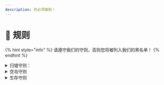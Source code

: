 ```yaml
---
description: 你必须做到！
---
```


# 📏 规则



{% hint style="info" %}
请遵守我们的守则，否则您将被列入我们的黑名单！
{% endhint %}

<details>

<summary> 归墟守则：</summary>

1、常识和礼貌；

2、尊重他人，尊重自己；

3、三思而后行；

4、遇到问题请先自行尝试解决。

</details>

<details>

<summary>空岛守则</summary>

基于[归墟守则](gui-ze.md#gui-xu-shou-ze)

</details>

<details>

<summary>生存守则</summary>

**强制性：**

1，禁止玩家使用：杀戮光环，飞行，自动挖矿等破坏平衡的功能（视作外挂）&#x20;

2，禁止破坏他人建筑与机器，恶意毁坏地形&#x20;

3，禁止偷窃，抢走他人死亡掉落物&#x20;

4，禁止建造无意义的红石，造成卡服&#x20;

5，禁止游戏内无理由刷屏，喷人，恶意攻击&#x20;

6，禁止恶意攻击，pvp需双方同意才可进行&#x20;

7，禁止恶意刷取物品（地毯铁轨线等除外）&#x20;

8，禁止大量囤积实体（生物，掉落物，经验）&#x20;

9，其他未提及但严重影响其他玩家游戏体验的行为

**推荐性：**&#x20;

1，尽量把机器散开，尽量组队发展&#x20;

2，限制村民数量，非必要请不要做加载器&#x20;

3，本服尽量保持原版特性，没有请联系服主&#x20;

4，村民占用极高，几个队伍尽量合用村民交易&#x20;

5，本服有查熊和回档，被恶意破坏请尽早联系服主

</details>
